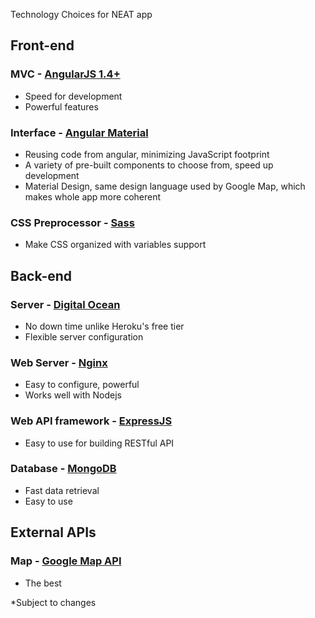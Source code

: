 Technology Choices for NEAT app

## Front-end
### MVC - [AngularJS 1.4+](https://angularjs.org/)
- Speed for development
- Powerful features
 
### Interface - [Angular Material](https://material.angularjs.org/latest/)
- Reusing code from angular, minimizing JavaScript footprint
- A variety of pre-built components to choose from, speed up development
- Material Design, same design language used by Google Map, which makes whole app more coherent

### CSS Preprocessor - [Sass](http://sass-lang.com/)
- Make CSS organized with variables support

## Back-end
### Server - [Digital Ocean](digitalocean.com)
- No down time unlike Heroku's free tier
- Flexible server configuration

### Web Server - [Nginx](https://www.nginx.com/resources/wiki/)
- Easy to configure, powerful
- Works well with Nodejs

### Web API framework - [ExpressJS](http://expressjs.com/)
- Easy to use for building RESTful API

### Database - [MongoDB](https://www.mongodb.org/)
- Fast data retrieval
- Easy to use

## External APIs
### Map - [Google Map API](https://developers.google.com/maps/documentation/javascript/)

- The best

*Subject to changes
